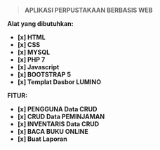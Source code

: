 > **APLIKASI PERPUSTAKAAN BERBASIS WEB**

**Alat yang dibutuhkan:**

* **[x] HTML**
* **[x] CSS**
* **[x] MYSQL**
* **[x] PHP 7**
* **[x] Javascript**
* **[x] BOOTSTRAP 5**
* **[x] Templat Dasbor LUMINO**

**FITUR:**

* **[x] PENGGUNA Data CRUD**
* **[x] CRUD Data PEMINJAMAN**
* **[x] INVENTARIS Data CRUD**
* **[x] BACA BUKU ONLINE**
* **[x] Buat Laporan**